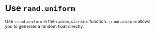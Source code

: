 # Use `rand.uniform`

Use `:rand.uniform` in the `random_stardate` function. `:rand.uniform` allows you to generate a random float directly.
